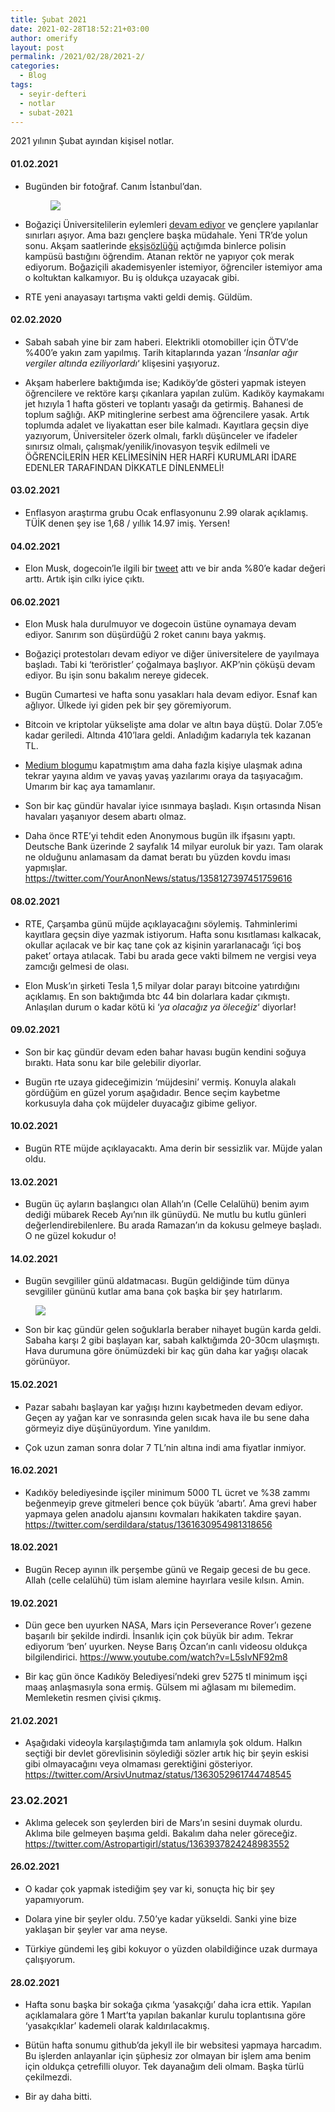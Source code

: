 ```yaml
---
title: Şubat 2021
date: 2021-02-28T18:52:21+03:00
author: omerify
layout: post
permalink: /2021/02/28/2021-2/
categories:
  - Blog
tags:
  - seyir-defteri
  - notlar
  - subat-2021
---
```


2021 yılının Şubat ayından kişisel notlar.

#### 01.02.2021

  * Bugünden bir fotoğraf. Canım İstanbul&#8217;dan.
    <figure><img src="https://omerify.github.io/blog/assets/img/2021/02/omerify-istanbul-marti-deniz-vapur-topkapi-sarayi-ayasofya-IMG_20210201_140422.jpg" /></figure>

  * Boğaziçi Üniversitelilerin eylemleri <a href="https://twitter.com/boundayanisma/status/1356255668534202376" target="_blank" rel="noreferrer noopener nofollow">devam ediyor</a> ve gençlere yapılanlar sınırları aşıyor. Ama bazı gençlere başka müdahale. Yeni TR&#8217;de yolun sonu. Akşam saatlerinde <a href="https://eksisozluk.com/bogazici-universitesini-polislerin-basmasi--6816965?a=popular" target="_blank" rel="noreferrer noopener nofollow">ekşisözlüğü</a> açtığımda binlerce polisin kampüsü bastığını öğrendim. Atanan rektör ne yapıyor çok merak ediyorum. Boğaziçili akademisyenler istemiyor, öğrenciler istemiyor ama o koltuktan kalkamıyor. Bu iş oldukça uzayacak gibi.

  * RTE yeni anayasayı tartışma vakti geldi demiş. Güldüm.

#### 02.02.2020

  * Sabah sabah yine bir zam haberi. Elektrikli otomobiller için ÖTV&#8217;de %400&#8217;e yakın zam yapılmış. Tarih kitaplarında yazan &#8216;_İnsanlar ağır vergiler altında eziliyorlardı_&#8216; klişesini yaşıyoruz.

  * Akşam haberlere baktığımda ise; Kadıköy&#8217;de gösteri yapmak isteyen öğrencilere ve rektöre karşı çıkanlara yapılan zulüm. Kadıköy kaymakamı jet hızıyla 1 hafta gösteri ve toplantı yasağı da getirmiş. Bahanesi de toplum sağlığı. AKP mitinglerine serbest ama öğrencilere yasak. Artık toplumda adalet ve liyakattan eser bile kalmadı. Kayıtlara geçsin diye yazıyorum, Üniversiteler özerk olmalı, farklı düşünceler ve ifadeler sınırsız olmalı, çalışmak/yenilik/inovasyon teşvik edilmeli ve ÖĞRENCİLERİN HER KELİMESİNİN HER HARFİ KURUMLARI İDARE EDENLER TARAFINDAN DİKKATLE DİNLENMELİ!

#### 03.02.2021

  * Enflasyon araştırma grubu Ocak enflasyonunu 2.99 olarak açıklamış. TÜİK denen şey ise 1,68 / yıllık 14.97 imiş. Yersen!

#### 04.02.2021

  * Elon Musk, dogecoin&#8217;le ilgili bir <a href="https://twitter.com/elonmusk/status/1357241340313141249" target="_blank" rel="noreferrer noopener nofollow">tweet</a> attı ve bir anda %80&#8217;e kadar değeri arttı. Artık işin cılkı iyice çıktı.

#### 06.02.2021

  * Elon Musk hala durulmuyor ve dogecoin üstüne oynamaya devam ediyor. Sanırım son düşürdüğü 2 roket canını baya yakmış.

  * Boğaziçi protestoları devam ediyor ve diğer üniversitelere de yayılmaya başladı. Tabi ki &#8216;teröristler&#8217; çoğalmaya başlıyor. AKP&#8217;nin çöküşü devam ediyor. Bu işin sonu bakalım nereye gidecek.

  * Bugün Cumartesi ve hafta sonu yasakları hala devam ediyor. Esnaf kan ağlıyor. Ülkede iyi giden pek bir şey göremiyorum.

  * Bitcoin ve kriptolar yükselişte ama dolar ve altın baya düştü. Dolar 7.05&#8217;e kadar geriledi. Altında 410&#8217;lara geldi. Anladığım kadarıyla tek kazanan TL.

  * [Medium blogum](https://omerify.com)u kapatmıştım ama daha fazla kişiye ulaşmak adına tekrar yayına aldım ve yavaş yavaş yazılarımı oraya da taşıyacağım. Umarım bir kaç aya tamamlanır.

  * Son bir kaç gündür havalar iyice ısınmaya başladı. Kışın ortasında Nisan havaları yaşanıyor desem abartı olmaz.

  * Daha önce RTE&#8217;yi tehdit eden Anonymous bugün ilk ifşasını yaptı. Deutsche Bank üzerinde 2 sayfalık 14 milyar euroluk bir yazı. Tam olarak ne olduğunu anlamasam da damat beratı bu yüzden kovdu iması yapmışlar.
  https://twitter.com/YourAnonNews/status/1358127397451759616

#### 08.02.2021

  * RTE, Çarşamba günü müjde açıklayacağını söylemiş. Tahminlerimi kayıtlara geçsin diye yazmak istiyorum. Hafta sonu kısıtlaması kalkacak, okullar açılacak ve bir kaç tane çok az kişinin yararlanacağı &#8216;içi boş paket&#8217; ortaya atılacak. Tabi bu arada gece vakti bilmem ne vergisi veya zamcığı gelmesi de olası.

  * Elon Musk&#8217;ın şirketi Tesla 1,5 milyar dolar parayı bitcoine yatırdığını açıklamış. En son baktığımda btc 44 bin dolarlara kadar çıkmıştı. Anlaşılan durum o kadar kötü ki &#8216;_ya olacağız ya öleceğiz_&#8216; diyorlar!

#### 09.02.2021

  * Son bir kaç gündür devam eden bahar havası bugün kendini soğuya bıraktı. Hata sonu kar bile gelebilir diyorlar.

  * Bugün rte uzaya gideceğimizin &#8216;müjdesini&#8217; vermiş. Konuyla alakalı gördüğüm en güzel yorum aşağıdadır. Bence seçim kaybetme korkusuyla daha çok müjdeler duyacağız gibime geliyor.

#### 10.02.2021

  * Bugün RTE müjde açıklayacaktı. Ama derin bir sessizlik var. Müjde yalan oldu.

#### 13.02.2021

  * Bugün üç ayların başlangıcı olan Allah&#8217;ın (Celle Celalühü) benim ayım dediği mübarek Receb Ayı&#8217;nın ilk günüydü. Ne mutlu bu kutlu günleri değerlendirebilenlere. Bu arada Ramazan&#8217;ın da kokusu gelmeye başladı. O ne güzel kokudur o!

#### 14.02.2021

  * Bugün sevgililer günü aldatmacası. Bugün geldiğinde tüm dünya sevgililer gününü kutlar ama bana çok başka bir şey hatırlarım.
  <figure><img src="https://omerify.github.io/blog/assets/img/2021/02/14-subat-2021-kar-telefon-ekran-resmi-IMG_0172.jpg" /></figure>

  * Son bir kaç gündür gelen soğuklarla beraber nihayet bugün karda geldi. Sabaha karşı 2 gibi başlayan kar, sabah kalktığımda 20-30cm ulaşmıştı. Hava durumuna göre önümüzdeki bir kaç gün daha kar yağışı olacak görünüyor.

#### 15.02.2021

  * Pazar sabahı başlayan kar yağışı hızını kaybetmeden devam ediyor. Geçen ay yağan kar ve sonrasında gelen sıcak hava ile bu sene daha görmeyiz diye düşünüyordum. Yine yanıldım.

  * Çok uzun zaman sonra dolar 7 TL&#8217;nin altına indi ama fiyatlar inmiyor.

#### 16.02.2021

  * Kadıköy belediyesinde işçiler minimum 5000 TL ücret ve %38 zammı beğenmeyip greve gitmeleri bence çok büyük &#8216;abartı&#8217;. Ama grevi haber yapmaya gelen anadolu ajansını kovmaları hakikaten takdire şayan.
  https://twitter.com/serdildara/status/1361630954981318656

#### 18.02.2021

  * Bugün Recep ayının ilk perşembe günü ve Regaip gecesi de bu gece. Allah (celle celalühü) tüm islam alemine hayırlara vesile kılsın. Amin.

#### 19.02.2021

  * Dün gece ben uyurken NASA, Mars için Perseverance Rover&#8217;ı gezene başarılı bir şekilde indirdi. İnsanlık için çok büyük bir adım. Tekrar ediyorum &#8216;ben&#8217; uyurken. Neyse Barış Özcan&#8217;ın canlı videosu oldukça bilgilendirici.
  https://www.youtube.com/watch?v=L5sIvNF92m8

  * Bir kaç gün önce Kadıköy Belediyesi&#8217;ndeki grev 5275 tl minimum işçi maaş anlaşmasıyla sona ermiş. Gülsem mi ağlasam mı bilemedim. Memleketin resmen çivisi çıkmış.

#### 21.02.2021

  * Aşağıdaki videoyla karşılaştığımda tam anlamıyla şok oldum. Halkın seçtiği bir devlet görevlisinin söylediği sözler artık hiç bir şeyin eskisi gibi olmayacağını veya olmaması gerektiğini gösteriyor.
  https://twitter.com/ArsivUnutmaz/status/1363052961744748545

### 23.02.2021

  * Aklıma gelecek son şeylerden biri de Mars&#8217;ın sesini duymak olurdu. Aklıma bile gelmeyen başıma geldi. Bakalım daha neler göreceğiz.
  https://twitter.com/Astropartigirl/status/1363937824248983552

#### 26.02.2021

  * O kadar çok yapmak istediğim şey var ki, sonuçta hiç bir şey yapamıyorum.

  * Dolara yine bir şeyler oldu. 7.50&#8217;ye kadar yükseldi. Sanki yine bize yaklaşan bir şeyler var ama neyse.

  * Türkiye gündemi leş gibi kokuyor o yüzden olabildiğince uzak durmaya çalışıyorum.

#### 28.02.2021

  * Hafta sonu başka bir sokağa çıkma &#8216;yasakçığı&#8217; daha icra ettik. Yapılan açıklamalara göre 1 Mart&#8217;ta yapılan bakanlar kurulu toplantısına göre &#8216;yasakçıklar&#8217; kademeli olarak kaldırılacakmış.

  * Bütün hafta sonumu github&#8217;da jekyll ile bir websitesi yapmaya harcadım. Bu işlerden anlayanlar için şüphesiz zor olmayan bir işlem ama benim için oldukça çetrefilli oluyor. Tek dayanağım deli olmam. Başka türlü çekilmezdi.

  * Bir ay daha bitti.
